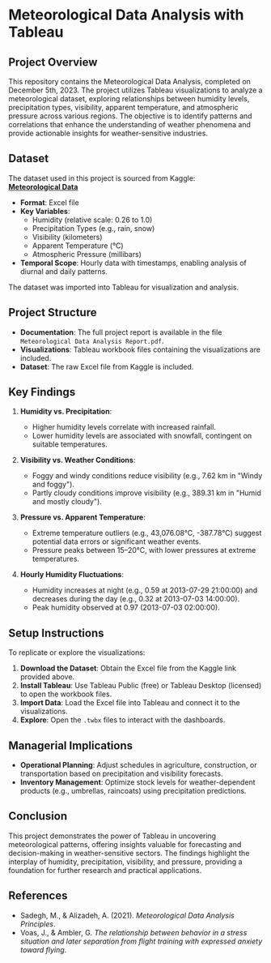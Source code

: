 # Meteorological Data Analysis with Tableau

## Project Overview
This repository contains the Meteorological Data Analysis, completed on December 5th, 2023. The project utilizes Tableau visualizations to analyze a meteorological dataset, exploring relationships between humidity levels, precipitation types, visibility, apparent temperature, and atmospheric pressure across various regions. The objective is to identify patterns and correlations that enhance the understanding of weather phenomena and provide actionable insights for weather-sensitive industries.

## Dataset
The dataset used in this project is sourced from Kaggle:  
[**Meteorological Data**](https://www.kaggle.com/datasets/saurabhsuven/meteorological-data)  

- **Format**: Excel file  
- **Key Variables**:  
  - Humidity (relative scale: 0.26 to 1.0)  
  - Precipitation Types (e.g., rain, snow)  
  - Visibility (kilometers)  
  - Apparent Temperature (°C)  
  - Atmospheric Pressure (millibars)  
- **Temporal Scope**: Hourly data with timestamps, enabling analysis of diurnal and daily patterns.

The dataset was imported into Tableau for visualization and analysis.

## Project Structure
- **Documentation**: The full project report is available in the file `Meteorological Data Analysis Report.pdf`.  
- **Visualizations**: Tableau workbook files containing the visualizations are included.  
- **Dataset**: The raw Excel file from Kaggle is included.

## Key Findings
1. **Humidity vs. Precipitation**:  
   - Higher humidity levels correlate with increased rainfall.  
   - Lower humidity levels are associated with snowfall, contingent on suitable temperatures.  

2. **Visibility vs. Weather Conditions**:  
   - Foggy and windy conditions reduce visibility (e.g., 7.62 km in "Windy and foggy").  
   - Partly cloudy conditions improve visibility (e.g., 389.31 km in "Humid and mostly cloudy").  

3. **Pressure vs. Apparent Temperature**:  
   - Extreme temperature outliers (e.g., 43,076.08°C, -387.78°C) suggest potential data errors or significant weather events.  
   - Pressure peaks between 15–20°C, with lower pressures at extreme temperatures.

4. **Hourly Humidity Fluctuations**:  
   - Humidity increases at night (e.g., 0.59 at 2013-07-29 21:00:00) and decreases during the day (e.g., 0.32 at 2013-07-03 14:00:00).  
   - Peak humidity observed at 0.97 (2013-07-03 02:00:00).  

## Setup Instructions
To replicate or explore the visualizations:
1. **Download the Dataset**: Obtain the Excel file from the Kaggle link provided above.  
2. **Install Tableau**: Use Tableau Public (free) or Tableau Desktop (licensed) to open the workbook files.  
3. **Import Data**: Load the Excel file into Tableau and connect it to the visualizations.  
4. **Explore**: Open the `.twbx` files to interact with the dashboards.

## Managerial Implications
- **Operational Planning**: Adjust schedules in agriculture, construction, or transportation based on precipitation and visibility forecasts.  
- **Inventory Management**: Optimize stock levels for weather-dependent products (e.g., umbrellas, raincoats) using precipitation predictions.

## Conclusion
This project demonstrates the power of Tableau in uncovering meteorological patterns, offering insights valuable for forecasting and decision-making in weather-sensitive sectors. The findings highlight the interplay of humidity, precipitation, visibility, and pressure, providing a foundation for further research and practical applications.

## References
- Sadegh, M., & Alizadeh, A. (2021). *Meteorological Data Analysis Principles*.  
- Voas, J., & Ambler, G. *The relationship between behavior in a stress situation and later separation from flight training with expressed anxiety toward flying*.


